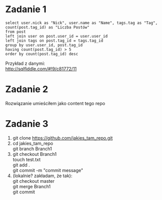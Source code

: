 # Zadanie 1
```
select user.nick as "Nick", user.name as "Name", tags.tag as "Tag", count(post.tag_id) as "Liczba Postów"
from post
left join user on post.user_id = user.user_id
left join tags on post.tag_id = tags.tag_id
group by user.user_id, post.tag_id
having count(post.tag_id) > 5
order by count(post.tag_id) desc
```

Przykład z danymi:  
http://sqlfiddle.com/#!9/c81772/11  

# Zadanie 2
Rozwiązanie umieściłem jako content tego repo

# Zadanie 3
1. git clone https://github.com/jakies_tam_repo.git  
2. cd jakies_tam_repo  
git branch Branch1  
3. git checkout Branch1  
touch test.txt  
git add .  
git commit -m "commit message"  
4. (lokalnie? zakładam, że tak):  
git checkout master  
git merge Branch1  
git commit
